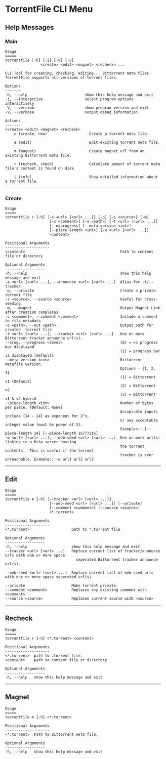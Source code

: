 # TorrentFile CLI Menu

## Help Messages

### Main

    Usage
    =====
    torrentfile [-h] [-i] [-V] [-v]
                    <create> <edit> <magnet> <recheck> ...

    CLI Tool for creating, checking, editing... Bittorrent meta files. TorrentFile supports all versions of torrent files.

    Options
    -------
    -h, --help                          show this help message and exit
    -i, --interactive                   select program options interactively
    -V, --version                       show program version and exit
    -v, --verbose                       output debug information

    Actions
    -------
    <create> <edit> <magnet> <recheck>
        c (create, new)                   Create a torrent meta file.

        e (edit)                          Edit existing torrent meta file.

        m (magnet)                        Create magnet url from an existing Bittorrent meta file.

        r (recheck, check)                Calculate amount of torrent meta file's content is found on disk.

        i (info)                          Show detailed information about a torrent file.

* * *

### Create

    Usage
    =====
    torrentfile c [-h] [-a <url> [<url> ...]] [-p] [-s <source>] [-m]
                        [-c <comment>] [-o <path>] [-t <url> [<url> ...]]
                        [--noprogress] [--meta-version <int>]
                        [--piece-length <int>] [-w <url> [<url> ...]]
                        <content>

    Positional Arguments
    --------------------
    <content>                                           Path to content file or directory

    Optional Arguments
    ------------------
    -h, --help                                          show this help message and exit
    -a <url> [<url> ...], --announce <url> [<url> ...]  Alias for -t/--tracker
    -p, --private                                       Create a private torrent file
    -s <source>, --source <source>                      Useful for cross-seeding
    -m, --magnet                                        Output Magnet Link after creation completes
    -c <comment>, --comment <comment>                   Include a comment in file metadata
    -o <path>, --out <path>                             Output path for created .torrent file
    -t <url> [<url> ...], --tracker <url> [<url> ...]   One or more Bittorrent tracker announce url(s).
    --prog, --progress <level>                          (0) = no progress bar displayed
                                                        (1) = progress bar is displayed (default)
    --meta-version <int>                                Bittorrent metafile version.
                                                        Options - {1, 2, 3}
                                                        (1) = Bittorrent v1 (Default)
                                                        (2) = Bittorrent v2
                                                        (3) = Bittorrent v1 & v2 hybrid
    --piece-length <int>                                Number of bytes per piece. (Default: None)
                                                        Acceptable inputs include {14 - 24} as exponent for 2^n,
                                                        or any acceptable integer value (must be power of 2).
                                                        Examples:: [--piece-length 14] [--piece-length 16777216]
    -w <url> [<url> ...], --web-seed <url> [<url> ...]  One or more url(s) linking to a http server hosting
                                                        the torrent contents.  This is useful if the torrent
                                                        tracker is ever unreachable. Example:: -w url1 url2 url3

* * *

## Edit

    Usage
    =====
    torrentfile e [-h] [--tracker <url> [<url> ...]]
                        [--web-seed <url> [<url> ...]] [--private]
                        [--comment <comment>] [--source <source>]
                        <*.torrent>

    Positional Arguments
    --------------------
    <*.torrent>                   path to *.torrent file

    Optional Arguments
    ------------------
    -h, --help                    show this help message and exit
    --tracker <url> [<url> ...]   Replace current list of tracker/announce urls with one or more space
                                    seperated Bittorrent tracker announce url(s).

    --web-seed <url> [<url> ...]  Replace current list of web-seed urls with one or more space seperated url(s)

    --private                     Make torrent private.
    --comment <comment>           Replaces any existing comment with <comment>
    --source <source>             Replaces current source with <source>

* * *

## Recheck

    Usage
    =====
    torrentfile r [-h] <*.torrent> <content>

    Positional Arguments
    --------------------
    <*.torrent>  path to .torrent file.
    <content>    path to content file or directory

    Optional Arguments
    ------------------
    -h, --help   show this help message and exit

* * *

## Magnet

    Usage
    =====
    torrentfile m [-h] <*.torrent>

    Positional Arguments
    --------------------
    <*.torrent>  Path to Bittorrent meta file.

    Optional Arguments
    ------------------
    -h, --help   show this help message and exit
